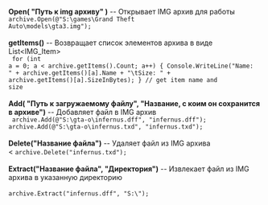 <b>Open( "Путь к img архиву" )</B> -- Открывает IMG архив для работы</br>
<code>archive.Open(@"S:\games\Grand Theft Auto\models\gta3.img");</code></br></br>
<b>getItems()</b> -- Возвращает список элементов архива в виде List<IMG_Item></br>
<code>
for (int a = 0; a < archive.getItems().Count; a++)
{
    Console.WriteLine("Name: " + archive.getItems()[a].Name + "\tSize: " + archive.getItems()[a].SizeInBytes);
} // get item name and size</code></br></br>
<b>Add( "Путь к загружаемому файлу", "Название, с коим он сохранится в архиве")</b> -- Добавляет файл в IMG архив </br>
<code>
archive.Add(@"S:\gta-o\infernus.dff", "infernus.dff");
archive.Add(@"S:\gta-o\infernus.txd", "infernus.txd");
</code></br></br>
<b>Delete("Название файла")</b> -- Удаляет файл из IMG архива</br><
<code>archive.Delete("infernus.txd");</code></br></br>
<b>Extract("Название файла", "Директория")</b> -- Извлекает файл из IMG архива в указанную директорию</br></br>
<code>archive.Extract("infernus.dff", "S:\\");</code>
